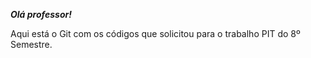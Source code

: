 ***Olá professor!***

Aqui está o Git com os códigos que solicitou para o trabalho PIT do 8º Semestre.
